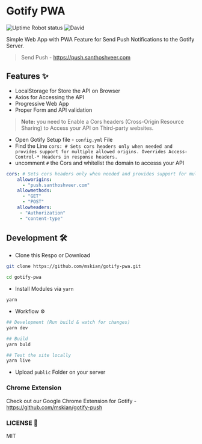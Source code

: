 # Gotify PWA

![Uptime Robot status](https://img.shields.io/uptimerobot/status/m784276997-eda1b154856ee5be380c52fd) ![David](https://img.shields.io/david/dev/mskian/gotify-pwa)  

Simple Web App with PWA Feature for Send Push Notifications to the Gotify Server.

> Send Push - <https://push.santhoshveer.com>

## Features ✨

- LocalStorage for Store the API on Browser
- Axios for Accessing the API
- Progressive Web App
- Proper Form and API validation

> **Note:** you need to Enable a Cors headers (Cross-Origin Resource Sharing) to Access your API on Third-party websites.

- Open Gotify Setup file - `config.yml` File
- Find the Line `cors: # Sets cors headers only when needed and provides support for multiple allowed origins. Overrides Access-Control-* Headers in response headers.`
- uncomment `#` the Cors and whitelist the domain to accesss your API

```yaml
cors: # Sets cors headers only when needed and provides support for multiple allowed origins. Overrides Access-Control-* Headers in response headers.
    alloworigins:
      - "push.santhoshveer.com"
    allowmethods:
      - "GET"
      - "POST"
    allowheaders:
     - "Authorization"
     - "content-type"
```

## Development 🛠

- Clone this Respo or Download

```bash
git clone https://github.com/mskian/gotify-pwa.git
```

```bash
cd gotify-pwa
```

- Install Modules via `yarn`

```bash
yarn
```

- Workflow ⚙

```bash
## Development (Run build & watch for changes)
yarn dev
```

```bash
## Build
yarn buld
```

```bash
## Test the site locally
yarn live
```

- Upload `public` Folder on your server

### Chrome Extension

Check out our Google Chrome Extension for Gotify - <https://github.com/mskian/gotify-push>

### LICENSE 📜

MIT
